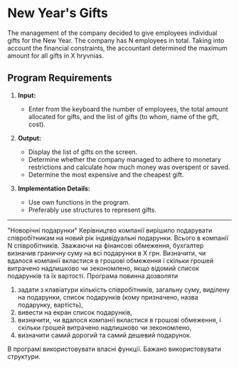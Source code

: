 # New Year's Gifts

The management of the company decided to give employees individual gifts for the New Year. The company has N employees in total. Taking into account the financial constraints, the accountant determined the maximum amount for all gifts in X hryvnias.

## Program Requirements

1. **Input:**
   - Enter from the keyboard the number of employees, the total amount allocated for gifts, and the list of gifts (to whom, name of the gift, cost).
   
2. **Output:**
   - Display the list of gifts on the screen.
   - Determine whether the company managed to adhere to monetary restrictions and calculate how much money was overspent or saved.
   - Determine the most expensive and the cheapest gift.

3. **Implementation Details:**
   - Use own functions in the program.
   - Preferably use structures to represent gifts.

---

"Новорічні подарунки" 
Керівництво компанії вирішило подарувати співробітникам на новий рік індивідуальні подарунки. Всього в компанії N співробітників. Зважаючи на фінансові обмеження, бухгалтер визначив граничну суму на всі подарунки в Х грн.
Визначити, чи вдалося компанії вкластися в грошові обмеження і скільки грошей витрачено надлишково чи зекономлено, якщо відомий список подарунків та їх вартості. 
Програма повинна дозволяти 
1) задати з клавіатури кількість співробітників, загальну суму, виділену на подарунки, список подарунків (кому призначено, назва подарунку, вартість), 
2) вивести на екран список подарунків,
3) визначити, чи вдалося компанії вкластися в грошові обмеження, і скільки грошей витрачено надлишково чи зекономлено, 
4) визначити самий дорогий та самий дешевий подарунок. 

В програмі використовувати власні функції. Бажано використовувати структури.
